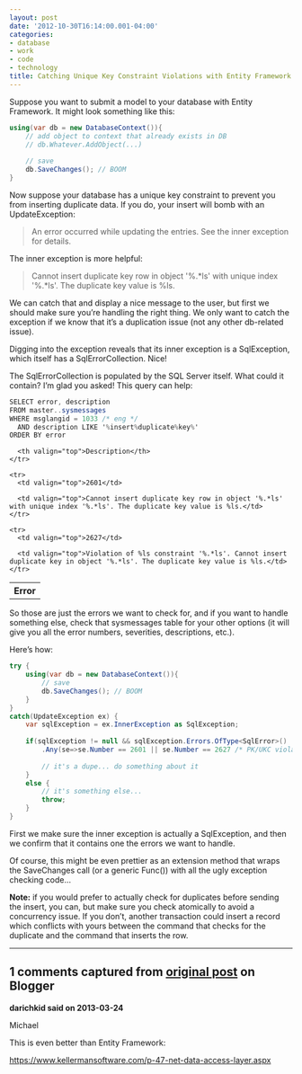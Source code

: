 ```yaml
---
layout: post
date: '2012-10-30T16:14:00.001-04:00'
categories:
- database
- work
- code
- technology
title: Catching Unique Key Constraint Violations with Entity Framework and SQL Server
---
```



Suppose you want to submit a model to your database with Entity Framework. It might look something like this:  
```cs
using(var db = new DatabaseContext()){
    // add object to context that already exists in DB
    // db.Whatever.AddObject(...)
    
    // save
    db.SaveChanges(); // BOOM
}
```



Now suppose your database has a unique key constraint to prevent you from inserting duplicate data. If you do, your insert will bomb with an UpdateException:

<blockquote>


An error occurred while updating the entries. See the inner exception for details.
</blockquote>


The inner exception is more helpful:

<blockquote>


Cannot insert duplicate key row in object '%.*ls' with unique index '%.*ls'. The duplicate key value is %ls.
</blockquote>


We can catch that and display a nice message to the user, but first we should make sure you’re handling the right thing. We only want to catch the exception if we know that it’s a duplication issue (not any other db-related issue). 


Digging into the exception reveals that its inner exception is a SqlException, which itself has a SqlErrorCollection. Nice!


The SqlErrorCollection is populated by the SQL Server itself. What could it contain? I’m glad you asked! This query can help:


```cs
SELECT error, description
FROM master..sysmessages
WHERE msglangid = 1033 /* eng */
  AND description LIKE '%insert%duplicate%key%'
ORDER BY error
```


<table border="0" cellpadding="2" cellspacing="0"><tbody>
    <tr>
      <th valign="top">Error</th>

      <th valign="top">Description</th>
    </tr>

    <tr>
      <td valign="top">2601</td>

      <td valign="top">Cannot insert duplicate key row in object '%.*ls' with unique index '%.*ls'. The duplicate key value is %ls.</td>
    </tr>

    <tr>
      <td valign="top">2627</td>

      <td valign="top">Violation of %ls constraint '%.*ls'. Cannot insert duplicate key in object '%.*ls'. The duplicate key value is %ls.</td>
    </tr>
  </tbody></table>


So those are just the errors we want to check for, and if you want to handle something else, check that sysmessages table for your other options (it will give you all the error numbers, severities, descriptions, etc.). 


Here’s how:


```cs
try {
    using(var db = new DatabaseContext()){
        // save
        db.SaveChanges(); // BOOM
    }
}
catch(UpdateException ex) {
    var sqlException = ex.InnerException as SqlException;
    
    if(sqlException != null && sqlException.Errors.OfType<SqlError>()
        .Any(se=>se.Number == 2601 || se.Number == 2627 /* PK/UKC violation */)) {
        
        // it's a dupe... do something about it
    }
    else {
        // it's something else...
        throw;
    }
}
```



First we make sure the inner exception is actually a SqlException, and then we confirm that it contains one the errors we want to handle.


Of course, this might be even prettier as an extension method that wraps the SaveChanges call (or a generic Func()) with all the ugly exception checking code…


**Note:** if you would prefer to actually check for duplicates before sending the insert, you can, but make sure you check atomically to avoid a concurrency issue. If you don’t, another transaction could insert a record which conflicts with yours between the command that checks for the duplicate and the command that inserts the row. 

---

## 1 comments captured from [original post](https://blog.wassupy.com/2012/10/catching-unique-key-constraint.html) on Blogger

**darichkid said on 2013-03-24**

Michael

This is even better than Entity Framework:

https://www.kellermansoftware.com/p-47-net-data-access-layer.aspx



